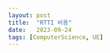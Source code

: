 ```yaml
---
layout: post
title:  "RTTI 비용"
date:   2023-09-24
tags: [ComputerScience, UE]
---          
```

             